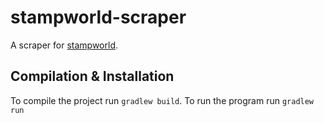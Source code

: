 # stampworld-scraper

A scraper for [stampworld](www.stampworld.com).

## Compilation & Installation
To compile the project run `gradlew build`. To run the program run `gradlew run`
